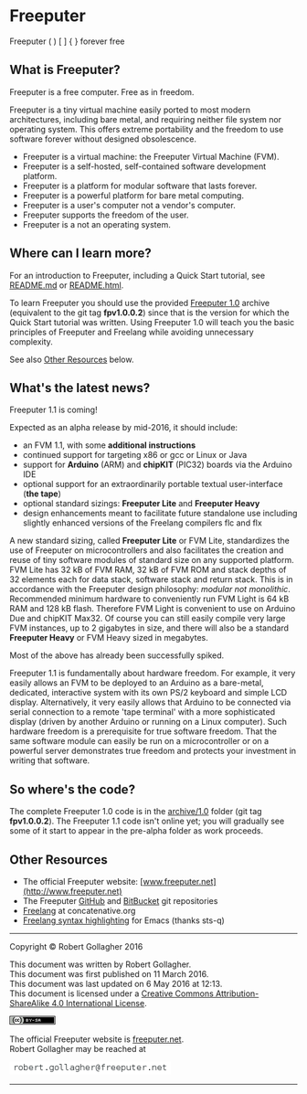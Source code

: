 <meta http-equiv="content-type" content="text/html;charset=utf-8">

# Freeputer

Freeputer ( ) \[ \] { } forever free

## What is Freeputer?

Freeputer is a free computer. Free as in freedom.

Freeputer is a tiny virtual machine easily ported to most modern architectures, including bare metal, and requiring neither file system nor operating system. This offers extreme portability and the freedom to use software forever without designed obsolescence.

* Freeputer is a virtual machine: the Freeputer Virtual Machine (FVM).
* Freeputer is a self-hosted, self-contained software development platform.
* Freeputer is a platform for modular software that lasts forever.
* Freeputer is a powerful platform for bare metal computing.
* Freeputer is a user's computer not a vendor's computer.
* Freeputer supports the freedom of the user.
* Freeputer is a not an operating system.

## Where can I learn more?

For an introduction to Freeputer, including a Quick Start tutorial, see [README.md](archive/1.0/README.md) or [README.html](archive/1.0/README.html).

To learn Freeputer you should use the provided [Freeputer 1.0](archive/1.0) archive (equivalent to the git tag **fpv1.0.0.2**) since that is the version for which the Quick Start tutorial was written. Using Freeputer 1.0 will teach you the basic principles of Freeputer and Freelang while avoiding unnecessary complexity.

See also [Other Resources](#other-resources) below.

## What's the latest news?

Freeputer 1.1 is coming!

Expected as an alpha release by mid-2016, it should include:

* an FVM 1.1, with some **additional instructions**
* continued support for targeting x86 or gcc or Linux or Java
* support for **Arduino** (ARM) and **chipKIT** (PIC32) boards via the Arduino IDE
* optional support for an extraordinarily portable textual user-interface (**the tape**)
* optional standard sizings: **Freeputer Lite** and **Freeputer Heavy**
* design enhancements meant to facilitate future standalone use including  
slightly enhanced versions of the Freelang compilers flc and flx

A new standard sizing, called **Freeputer Lite** or FVM Lite, standardizes the use of Freeputer on microcontrollers and also facilitates the creation and reuse of tiny software modules of standard size on any supported platform. FVM Lite has 32 kB of FVM RAM, 32 kB of FVM ROM and stack depths of 32 elements each for data stack, software stack and return stack. This is in accordance with the Freeputer design philosophy: *modular not monolithic*. Recommended minimum hardware to conveniently run FVM Light is 64 kB RAM and 128 kB flash. Therefore FVM Light is convenient to use on Arduino Due and chipKIT Max32. Of course you can still easily compile very large FVM instances, up to 2 gigabytes in size, and there will also be a standard **Freeputer Heavy** or FVM Heavy sized in megabytes.

Most of the above has already been successfully spiked.

Freeputer 1.1 is fundamentally about hardware freedom. For example, it very easily allows an FVM to be deployed to an Arduino as a bare-metal, dedicated, interactive system with its own PS/2 keyboard and simple LCD display. Alternatively, it very easily allows that Arduino to be connected via serial connection to a remote 'tape terminal' with a more sophisticated display (driven by another Arduino or running on a Linux computer). Such hardware freedom is a prerequisite for true software freedom. That the same software module can easily be run on a microcontroller or on a powerful server demonstrates true freedom and protects your investment in writing that software.

## So where's the code?

The complete Freeputer 1.0 code is in the [archive/1.0](archive/1.0) folder (git tag **fpv1.0.0.2**). The Freeputer 1.1 code isn't online yet; you will gradually see some of it start to appear in the pre-alpha folder as work proceeds.

## Other Resources

* The official Freeputer website: [www.freeputer.net](http://www.freeputer.net)
* The Freeputer [GitHub](https://github.com/RobertGollagher/Freeputer) and [BitBucket](https://bitbucket.org/RobertGollagher/freeputer/src) git repositories
* [Freelang](http://www.concatenative.org/wiki/view/Freelang) at concatenative.org
* [Freelang syntax highlighting](https://bitbucket.org/sts-q/freeputer/src) for Emacs (thanks sts-q)

---

Copyright © Robert Gollagher 2016  

This document was written by Robert Gollagher.  
This document was first published on 11 March 2016.  
This document was last updated on 6 May 2016 at 12:13.  
This document is licensed under a [Creative Commons Attribution-ShareAlike 4.0 International License](http://creativecommons.org/licenses/by-sa/4.0/).

[![](doc/img/80x15.png)](http://creativecommons.org/licenses/by-sa/4.0/)


The official Freeputer website is [freeputer.net](http://www.freeputer.net).  
Robert Gollagher may be reached at

![](doc/img/abc.png)

---

